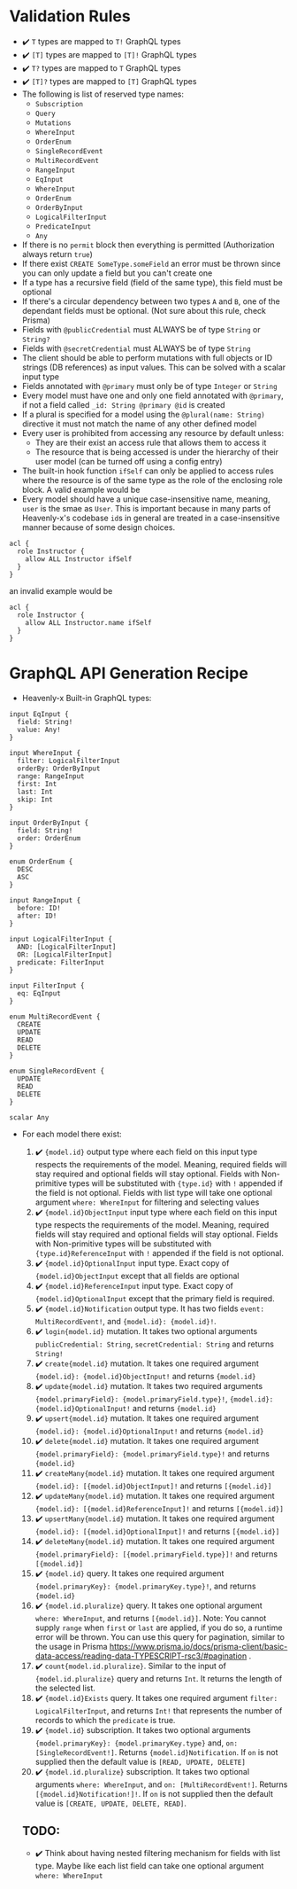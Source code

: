 # Validation Rules

- ✔️ `T` types are mapped to `T!` GraphQL types
- ✔️ `[T]` types are mapped to `[T]!` GraphQL types
- ✔️ `T?` types are mapped to `T` GraphQL types
- ✔️ `[T]?` types are mapped to `[T]` GraphQL types
- The following is list of reserved type names:
  - `Subscription`
  - `Query`
  - `Mutations`
  - `WhereInput`
  - `OrderEnum`
  - `SingleRecordEvent`
  - `MultiRecordEvent`
  - `RangeInput`
  - `EqInput`
  - `WhereInput`
  - `OrderEnum`
  - `OrderByInput`
  - `LogicalFilterInput`
  - `PredicateInput`
  - `Any`
- If there is no `permit` block then everything is permitted (Authorization always return `true`)
- If there exist `CREATE SomeType.someField` an error must be thrown since you can only update a field but you can't create one
- If a type has a recursive field (field of the same type), this field must be optional
- If there's a circular dependency between two types `A` and `B`, one of the dependant fields must be optional. (Not sure about this rule, check Prisma)
- Fields with `@publicCredential` must ALWAYS be of type `String` or `String?`
- Fields with `@secretCredential` must ALWAYS be of type `String`
- The client should be able to perform mutations with full objects or ID strings (DB references) as input values. This can be solved with a scalar input type
- Fields annotated with `@primary` must only be of type `Integer` or `String`
- Every model must have one and only one field annotated with `@primary`, if not a field called `_id: String @primary @id` is created
- If a plural is specified for a model using the `@plural(name: String)` directive it must not match the name of any other defined model
- Every user is prohibited from accessing any resource by default unless:
  - They are their exist an access rule that allows them to access it
  - The resource that is being accessed is under the hierarchy of their user model (can be turned off using a config entry)
- The built-in hook function `ifSelf` can only be applied to access rules where the resource is of the same type as the role of the enclosing role block. A valid example would be
- Every model should have a unique case-insensitive name, meaning, `user` is the smae as `User`. This is important because in many parts of Heavenly-x's codebase `id`s in general are treated in a case-insensitive manner because of some design choices.
```
acl {
  role Instructor {
    allow ALL Instructor ifSelf
  }
}
```
an invalid example would be
```
acl {
  role Instructor {
    allow ALL Instructor.name ifSelf
  }
}
```

# GraphQL API Generation Recipe

- Heavenly-x Built-in GraphQL types:

```gql
input EqInput {
  field: String!
  value: Any!
}

input WhereInput {
  filter: LogicalFilterInput
  orderBy: OrderByInput
  range: RangeInput
  first: Int
  last: Int
  skip: Int
}

input OrderByInput {
  field: String!
  order: OrderEnum
}

enum OrderEnum {
  DESC
  ASC
}

input RangeInput {
  before: ID!
  after: ID!
}

input LogicalFilterInput {
  AND: [LogicalFilterInput]
  OR: [LogicalFilterInput]
  predicate: FilterInput
}

input FilterInput {
  eq: EqInput
}

enum MultiRecordEvent {
  CREATE
  UPDATE
  READ
  DELETE
}

enum SingleRecordEvent {
  UPDATE
  READ
  DELETE
}

scalar Any
```

- For each model there exist:

  1. ✔️ `{model.id}` output type where each field on this input type respects the requirements of the model. Meaning, required fields will stay required and optional fields will stay optional. Fields with Non-primitive types will be substituted with `{type.id}` with `!` appended if the field is not optional. Fields with list type will take one optional argument `where: WhereInput` for filtering and selecting values
  2. ✔️ `{model.id}ObjectInput` input type where each field on this input type respects the requirements of the model. Meaning, required fields will stay required and optional fields will stay optional. Fields with Non-primitive types will be substituted with `{type.id}ReferenceInput` with `!` appended if the field is not optional.
  3. ✔️ `{model.id}OptionalInput` input type. Exact copy of `{model.id}ObjectInput` except that all fields are optional
  4. ✔️ `{model.id}ReferenceInput` input type. Exact copy of `{model.id}OptionalInput` except that the primary field is required.
  5. ✔️ `{model.id}Notification` output type. It has two fields `event: MultiRecordEvent!`, and `{model.id}: {model.id}!`.
  6. ✔️ `login{model.id}` mutation. It takes two optional arguments
     `publicCredential: String`,
     `secretCredential: String`
     and returns
     `String!`
  7. ✔️ `create{model.id}` mutation. It takes one required argument
     `{model.id}: {model.id}ObjectInput!`
     and returns
     `{model.id}`
  8. ✔️ `update{model.id}` mutation. It takes two required arguments
     `{model.primaryField}: {model.primaryField.type}!`,
     `{model.id}: {model.id}OptionalInput!`
     and returns
     `{model.id}`
  9. ✔️ `upsert{model.id}` mutation. It takes one required argument
     `{model.id}: {model.id}OptionalInput!`
     and returns
     `{model.id}`
  10. ✔️ `delete{model.id}` mutation. It takes one required argument
      `{model.primaryField}: {model.primaryField.type}!`
      and returns
      `{model.id}`
  11. ✔️ `createMany{model.id}` mutation. It takes one required argument
      `{model.id}: [{model.id}ObjectInput]!`
      and returns
      `[{model.id}]`
  12. ✔️ `updateMany{model.id}` mutation. It takes one required argument
      `{model.id}: [{model.id}ReferenceInput]!`
      and returns
      `[{model.id}]`
  13. ✔️ `upsertMany{model.id}` mutation. It takes one required argument
      `{model.id}: [{model.id}OptionalInput]!`
      and returns
      `[{model.id}]`
  14. ✔️ `deleteMany{model.id}` mutation. It takes one required argument
      `{model.primaryField}: [{model.primaryField.type}]!`
      and returns
      `[{model.id}]`
  15. ✔️ `{model.id}` query. It takes one required argument `{model.primaryKey}: {model.primaryKey.type}!`, and returns `{model.id}`
  16. ✔️ `{model.id.pluralize}` query. It takes one optional argument `where: WhereInput`, and returns `[{model.id}]`. Note: You cannot supply `range` when `first` or `last` are applied, if you do so, a runtime error will be thrown. You can use this query for pagination, similar to the usage in Prisma https://www.prisma.io/docs/prisma-client/basic-data-access/reading-data-TYPESCRIPT-rsc3/#pagination .
  17. ✔️ `count{model.id.pluralize}`. Similar to the input of `{model.id.pluralize}` query and returns `Int`. It returns the length of the selected list.
  18. ✔️ `{model.id}Exists` query. It takes one required argument `filter: LogicalFilterInput`, and returns `Int!` that represents the number of records to which the `predicate` is true.
  19. ✔️ `{model.id}` subscription. It takes two optional arguments `{model.primaryKey}: {model.primaryKey.type}` and, `on: [SingleRecordEvent!]`. Returns `{model.id}Notification`. If `on` is not supplied then the default value is `[READ, UPDATE, DELETE]`
  20. ✔️ `{model.id.pluralize}` subscription. It takes two optional arguments `where: WhereInput`, and `on: [MultiRecordEvent!]`. Returns `[{model.id}Notification!]!`. If `on` is not supplied then the default value is `[CREATE, UPDATE, DELETE, READ]`.

  ## TODO:

  - ✔️ Think about having nested filtering mechanism for fields with list type. Maybe like each list field can take one optional argument `where: WhereInput`
